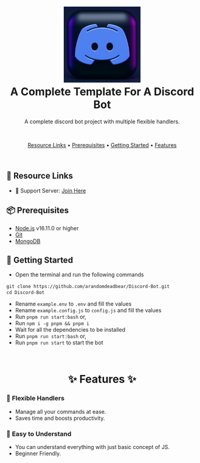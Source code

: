 <h1 align="center">
  <br>
  <a href="https://github.com/arandomdeadbear"><img src="./assets/pictures/discord_logo.jpg" height="200" alt="Discord.js v14 Bot"></a>
  <br>
    A Complete Template For A Discord Bot
  <br>
</h1>

<p align="center">A complete discord bot project with multiple flexible handlers.</p>

<br>

<p align="center">
  <a href="#-resource-links">Resource Links</a>
  •
  <a href="#-prerequisites">Prerequisites</a>
  •
  <a href="#-getting-started">Getting Started</a>
  •
  <a href="#-features">Features</a>
</p>

<br>

## 🔗 Resource Links

- 🤝 Support Server: [Join Here](https://discord.gg/RdNJjKpdZb)

## 📦 Prerequisites

- [Node.js](https://nodejs.org/en/) v16.11.0 or higher
- [Git](https://git-scm.com/downloads)
- [MongoDB](https://www.mongodb.com)

## 🚀 Getting Started

- Open the terminal and run the following commands

```
git clone https://github.com/arandomdeadbear/Discord-Bot.git
cd Discord-Bot
```
- Rename `example.env` to `.env` and fill the values
- Rename `example.config.js` to `config.js` and fill the values
- Run `pnpm run start:bash` or,
- Run `npm i -g pnpm && pnpm i`
- Wait for all the dependencies to be installed
- Run `pnpm run start:bash` or,
- Run `pnpm run start` to start the bot

<br>

<h1 align="center"> ✨ Features ✨ </h1>

### 🔮 **Flexible Handlers**

- Manage all your commands at ease.
- Saves time and boosts productivity.

### 🧩 **Easy to Understand**
- You can understand everything with just basic concept of JS.
- Beginner Friendly.

<br>
